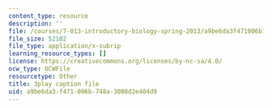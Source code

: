 ```yaml
---
content_type: resource
description: ''
file: /courses/7-013-introductory-biology-spring-2013/a9be6da3f471006b748a3008d2e404d9_b_lgH_ZnCmg.srt
file_size: 52102
file_type: application/x-subrip
learning_resource_types: []
license: https://creativecommons.org/licenses/by-nc-sa/4.0/
ocw_type: OCWFile
resourcetype: Other
title: 3play caption file
uid: a9be6da3-f471-006b-748a-3008d2e404d9
---
```

